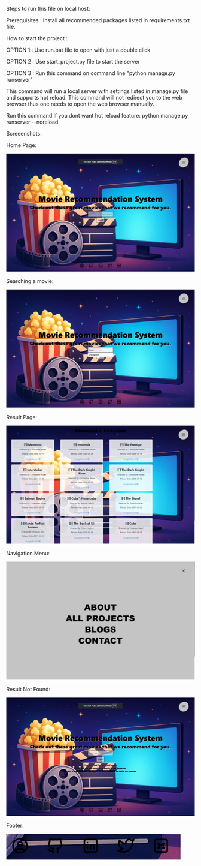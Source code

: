 Steps to run this file on local host:

Prerequisites : Install all recommended packages listed in requirements.txt file.

How to start the project :

OPTION 1 : Use run.bat file to open with just a double click

OPTION 2 : Use start_project.py file to start the server

OPTION 3 : Run this command on command line "python manage.py runserver"

This command will run a local server with settings listed in manage.py file and supports hot reload.
This command will not redirect you to the web browser thus one needs to open the web browser manually.

Run this command if you dont want hot reload feature: python manage.py runserver --noreload

Screeenshots:

Home Page:

![Error in loading image. Plese visit screenshots folder](<Screenshots/Home page.png>)

Searching a movie:

![Error in loading image. Plese visit screenshots folder](<Screenshots/Searching a movie.png>)

Result Page:

![Error in loading image. Plese visit screenshots folder](<Screenshots/Result Page.png>)

Navigation Menu:

![Error in loading image. Plese visit screenshots folder](<Screenshots/Navigation menu.png>)

Result Not Found:

![Error in loading image. Plese visit screenshots folder](<Screenshots/Unfound message.png>)

Footer:

![Error in loading image. Plese visit screenshots folder](<Screenshots/Footer links.png>)

